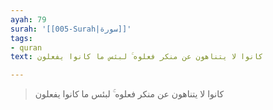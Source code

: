 ```yaml
---
ayah: 79
surah: '[[005-Surah|سورة]]'
tags:
- quran
text: كانوا لا يتناهون عن منكر فعلوه ۚ لبئس ما كانوا يفعلون

---
```

> كانوا لا يتناهون عن منكر فعلوه ۚ لبئس ما كانوا يفعلون
